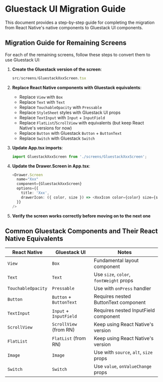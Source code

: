 # Gluestack UI Migration Guide

This document provides a step-by-step guide for completing the migration from React Native's native components to Gluestack UI components.

## Migration Guide for Remaining Screens

For each of the remaining screens, follow these steps to convert them to use Gluestack UI:

1. **Create the Gluestack version of the screen**:

   ```typescript
   src/screens/GluestackXxxScreen.tsx
   ```

2. **Replace React Native components with Gluestack equivalents**:
   - Replace `View` with `Box`
   - Replace `Text` with `Text`
   - Replace `TouchableOpacity` with `Pressable`
   - Replace `StyleSheet` styles with Gluestack UI props
   - Replace `TextInput` with `Input` + `InputField`
   - Replace `FlatList`/`ScrollView` with equivalents (but keep React Native's versions for now)
   - Replace `Button` with Gluestack `Button` + `ButtonText`
   - Replace `Switch` with Gluestack `Switch`

3. **Update App.tsx imports**:

   ```typescript
   import GluestackXxxScreen from './screens/GluestackXxxScreen';
   ```

4. **Update the Drawer.Screen in App.tsx**:

   ```typescript
   <Drawer.Screen 
     name="Xxx" 
     component={GluestackXxxScreen}
     options={{
       title: 'Xxx',
       drawerIcon: ({ color, size }) => <XxxIcon color={color} size={size} />
     }}
   />
   ```

5. **Verify the screen works correctly before moving on to the next one**

## Common Gluestack Components and Their React Native Equivalents

| React Native | Gluestack UI | Notes |
|-------------|-------------|-------|
| `View` | `Box` | Fundamental layout component |
| `Text` | `Text` | Use `size`, `color`, `fontWeight` props |
| `TouchableOpacity` | `Pressable` | Use with `onPress` handler |
| `Button` | `Button` + `ButtonText` | Requires nested ButtonText component |
| `TextInput` | `Input` + `InputField` | Requires nested InputField component |
| `ScrollView` | `ScrollView` (from RN) | Keep using React Native's version |
| `FlatList` | `FlatList` (from RN) | Keep using React Native's version |
| `Image` | `Image` | Use with `source`, `alt`, `size` props |
| `Switch` | `Switch` | Use `value`, `onValueChange` props |
